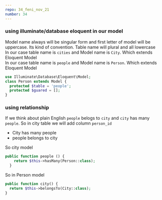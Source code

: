 ```yaml
---
repo: 34_feni_nov_21
number: 34 
---
```



### using illuminate/database eloquent in our model    
Model name always will be singular form and first letter of model will be uppercase. Its kind of convention. Table name will plural and all lowercase     
In our case table name is `cities` and Model name is `City`. Which extends Eloquent Model     
In our case table name is `people` and Model name is `Person`. Which extends Eloquent Model     

~~~php
use Illuminate\Database\Eloquent\Model;
class Person extends Model {
  protected $table = 'people';
  protected $guared = [];
}
~~~

### using relationship

If we think about plain English `people` belogs to `city` and `city` has many `people`. So in city table we will add column `person_id`
* City has many people
* people belongs to city     

So city model   

~~~php
public function people () {
    return $this->hasMany(Person::class);
  }
~~~

So in Person model     

~~~php
public function city() {
  return $this->belongsTo(City::class);
}
~~~



